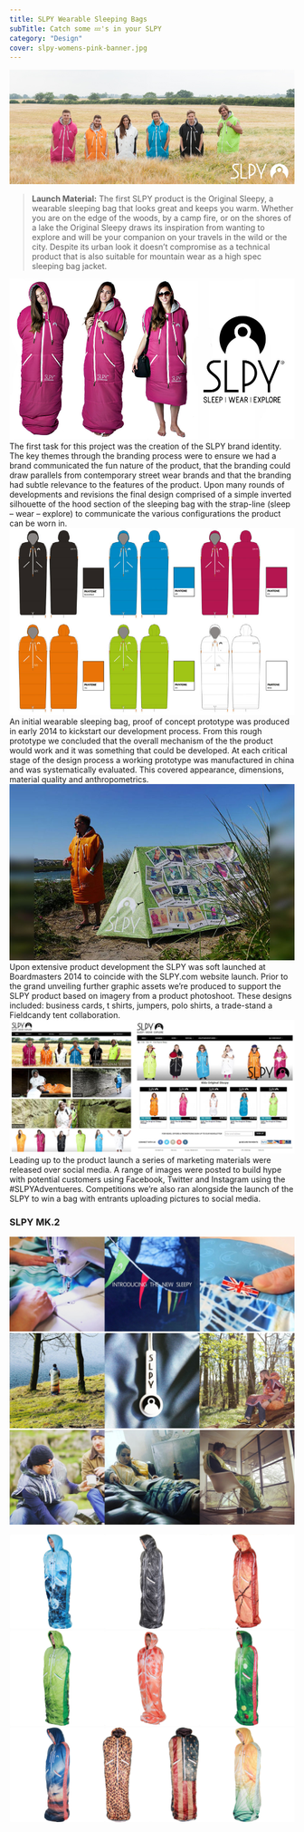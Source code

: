 ```yaml
---
title: SLPY Wearable Sleeping Bags
subTitle: Catch some 💤's in your SLPY
category: "Design"
cover: slpy-womens-pink-banner.jpg 
---
```

 
![SLPY Wearable Sleeping Bag 1](./slpy-group-banners.jpg)
> <strong> Launch Material:</strong> The first SLPY product is the Original Sleepy, a wearable sleeping bag that looks great and keeps you warm. Whether you are on the edge of the woods, by a camp fire, or on the shores of a lake the Original Sleepy draws its inspiration from wanting to explore and will be your companion on your travels in the wild or the city. Despite its urban look it doesn’t compromise as a technical product that is also suitable for mountain wear as a high spec sleeping bag jacket.

![SLPY Wearable Sleeping Bag 2](./SLPY-WEARABLE-SLEEPING-BAG-PRODUCT-OUTDOOR-10.jpg)
The first task for this project was the creation of the SLPY brand identity.  The key themes through the branding process were to ensure we had a brand communicated the fun nature of the product, that the branding could draw parallels from contemporary street wear brands and that the branding had subtle relevance to the features of the product.
Upon many rounds of developments and revisions the final design comprised of a simple inverted silhouette of the hood section of the sleeping bag with the strap-line (sleep – wear – explore) to communicate the various configurations the product can be worn in.
![SLPY Wearable Sleeping Bag 3](./SLPY-Product-Development-Colour-Schemes.jpg)
An initial wearable sleeping bag, proof of concept prototype was produced in early 2014 to kickstart our development process. From this rough prototype we concluded that the overall mechanism of the the product would work and it was something that could be developed. At each critical stage of the design process a working prototype was manufactured in china and was systematically evaluated. This covered appearance, dimensions, material quality and anthropometrics.
![SLPY Wearable Sleeping Bag 4](./Field-Candy-Colab-tent-graphics.jpg)
Upon extensive product development the SLPY was soft launched at Boardmasters 2014 to coincide with the SLPY.com website launch. Prior to the grand unveiling further graphic assets we’re produced to support the SLPY product based on imagery from a product photoshoot. These designs included: business cards, t shirts, jumpers, polo shirts, a trade-stand a Fieldcandy tent collaboration.
![SLPY Wearable Sleeping Bag 5](./Attacking-Design-SLPY-Adventures-The-Original-Sleepy-Wearable-Sleeping-Bag1.jpg)
Leading up to the product launch a series of marketing materials were released over social media. A range of images were posted to build hype with potential customers using Facebook, Twitter and Instagram using the #SLPYAdventueres. Competitions we’re also ran alongside the launch of the SLPY to win a bag with entrants uploading pictures to social media.

### SLPY MK.2

![SLPY Wearable Sleeping Bag 6](./slpyv21.jpg)
![SLPY Wearable Sleeping Bag 6](./slpyv2.jpg)
![SLPY Wearable Sleeping Bag 6](./slpyv22.jpg)

![SLPY Wearable Sleeping Bag Range 1](./range1.jpg)
![SLPY Wearable Sleeping Bag Range 2](./range2.jpg)
![SLPY Wearable Sleeping Bag Range 3 2](./range3.jpg)